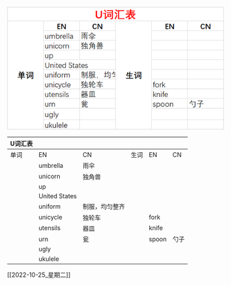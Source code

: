 
![](https://raw.githubusercontent.com/DustOfStars/ObsPicGo/master/Gavin_Obs/20221025170809.png)



| U词汇表 |               |         |    |       |    |
|------|---------------|---------|----|-------|----|
| 单词   | EN            | CN      | 生词 | EN    | CN |
|      | umbrella      | 雨伞      |    |       |    |
|      | unicorn       | 独角兽     |    |       |    |
|      | up            |         |    |       |    |
|      | United States |         |    |       |    |
|      | uniform       | 制服，均匀整齐 |    |       |    |
|      | unicycle      | 独轮车     |    | fork  |    |
|      | utensils      | 器皿      |    | knife |    |
|      | urn           | 瓮       |    | spoon | 勺子 |
|      | ugly          |         |    |       |    |
|      | ukulele       |


[[2022-10-25_星期二]]